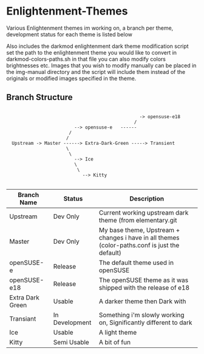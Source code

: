 Enlightenment-Themes
====================

Various Enlightenment themes im working on, a branch per theme, development status for each theme is listed below

Also includes the darkmod enlightenment dark theme modification script
set the path to the enlightenment theme you would like to convert in
darkmod-colors-paths.sh in that file you can also modify colors brightnesses
etc.
Images that you wish to modify manually can be placed in the img-manual directory
and the script will include them instead of the originals or modified images specified
in the theme.

Branch Structure
----------------
```

                                                 -> opensuse-e18
                                               /
                         --> opensuse-e   ------
                       /
                      /
  Upstream -> Master ------> Extra-Dark-Green -----> Transient
                      \
                       \
                         --> Ice
                         \
                          \ 
                            --> Kitty
                         
```                    
|Branch Name   | Status   | Description
|--------------|----------|------------------------------------------------------------------------------
| Upstream     | Dev Only | Current working upstream dark theme (from elementary.git
| Master       | Dev Only | My base theme, Upstream + changes i have in all themes (color-paths.conf is just the default)
| openSUSE-e   | Release  | The default theme used in openSUSE
| openSUSE-e18 | Release  | The openSUSE theme as it was shipped with the release of e18
| Extra Dark Green   | Usable   | A darker theme then Dark with 
| Transiant  | In Development   | Something i'm slowly working on, Significantly different to dark
| Ice | Usable | A light theme
| Kitty | Semi Usable | A bit of fun


